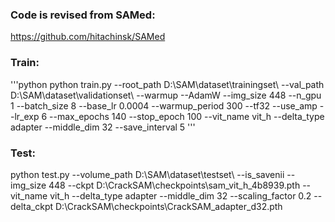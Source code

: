 <h3>Code is revised from SAMed:</h3>

https://github.com/hitachinsk/SAMed

<h3>Train:</h3>
'''python
python train.py --root_path D:\SAM\dataset\trainingset\  --val_path D:\SAM\dataset\validationset\  --warmup --AdamW --img_size 448  --n_gpu 1  --batch_size 8     --base_lr 0.0004  --warmup_period 300  --tf32  --use_amp --lr_exp 6 --max_epochs 140 --stop_epoch 100   --vit_name vit_h    --delta_type adapter --middle_dim 32  --save_interval 5
'''
<h3>Test:</h3>


python test.py --volume_path  D:\SAM\dataset\testset\   --is_savenii   --img_size 448     --ckpt D:\CrackSAM\checkpoints\sam_vit_h_4b8939.pth  --vit_name vit_h    --delta_type adapter  --middle_dim 32 --scaling_factor 0.2  --delta_ckpt D:\CrackSAM\checkpoints\CrackSAM_adapter_d32.pth
